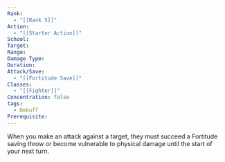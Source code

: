 ```yaml
---
Rank:
  - "[[Rank 5]]"
Action:
  - "[[Starter Action]]"
School: 
Target: 
Range: 
Damage Type: 
Duration: 
Attack/Save:
  - "[[Fortitude Save]]"
Classes:
  - "[[Fighter]]"
Concentration: false
tags:
  - Debuff
Prerequisite:
---
```

When you make an attack against a target, they must succeed a Fortitude saving throw or become vulnerable to physical damage until the start of your next turn.